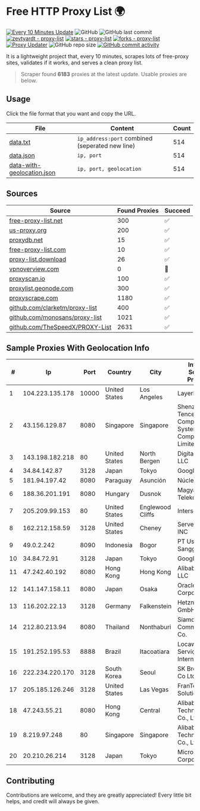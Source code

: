 
# Free HTTP Proxy List 🌍

[![Every 10 Minutes Update](https://github.com/mertguvencli/http-proxy-list/actions/workflows/main.yml/badge.svg?branch=main)](https://github.com/mertguvencli/http-proxy-list/actions/workflows/main.yml)
![GitHub](https://img.shields.io/github/license/mertguvencli/http-proxy-list)
![GitHub last commit](https://img.shields.io/github/last-commit/mertguvencli/http-proxy-list)
[![zevtyardt - proxy-list](https://img.shields.io/static/v1?label=zevtyardt&message=proxy-list&color=blue&logo=github)](https://github.com/zevtyardt/proxy-list "Go to GitHub repo")
[![stars - proxy-list](https://img.shields.io/github/stars/zevtyardt/proxy-list?style=social)](https://github.com/zevtyardt/proxy-list)
[![forks - proxy-list](https://img.shields.io/github/forks/zevtyardt/proxy-list?style=social)](https://github.com/zevtyardt/proxy-list)
[![Proxy Updater](https://github.com/zevtyardt/proxy-list/workflows/Proxy%20Updater/badge.svg)](https://github.com/zevtyardt/proxy-list/actions?query=workflow:"Proxy+Updater")
![GitHub repo size](https://img.shields.io/github/repo-size/zevtyardt/proxy-list)
[![GitHub commit activity](https://img.shields.io/github/commit-activity/m/zevtyardt/proxy-list?logo=commits)](https://github.com/zevtyardt/proxy-list/commits/main)

It is a lightweight project that, every 10 minutes, scrapes lots of free-proxy sites, validates if it works, and serves a clean proxy list.

> Scraper found **6183** proxies at the latest update. Usable proxies are below.

## Usage

Click the file format that you want and copy the URL.

|File|Content|Count|
|----|-------|-----|
|[data.txt](https://raw.githubusercontent.com/mertguvencli/http-proxy-list/main/proxy-list/data.txt)|`ip_address:port` combined (seperated new line)|514|
|[data.json](https://raw.githubusercontent.com/mertguvencli/http-proxy-list/main/proxy-list/data.json)|`ip, port`|514|
|[data-with-geolocation.json](https://raw.githubusercontent.com/mertguvencli/http-proxy-list/main/proxy-list/data-with-geolocation.json)|`ip, port, geolocation`|514|

## Sources

|Source|Found Proxies|Succeed|
|------|-------------|-------|
|[free-proxy-list.net](https://free-proxy-list.net)|300|✅|
|[us-proxy.org](https://www.us-proxy.org)|200|✅|
|[proxydb.net](http://proxydb.net)|15|✅|
|[free-proxy-list.com](https://free-proxy-list.com/?page=&port=&type%5B%5D=http&type%5B%5D=https&up_time=0&search=Search)|10|✅|
|[proxy-list.download](https://www.proxy-list.download/HTTP)|26|✅|
|[vpnoverview.com](https://vpnoverview.com/privacy/anonymous-browsing/free-proxy-servers)|0|🚫|
|[proxyscan.io](https://www.proxyscan.io)|100|✅|
|[proxylist.geonode.com](https://proxylist.geonode.com/api/proxy-list?limit=300&page=1&sort_by=lastChecked&sort_type=desc&protocols=http,https)|300|✅|
|[proxyscrape.com](https://api.proxyscrape.com/v2/?request=displayproxies&protocol=http&timeout=10000&country=all&ssl=all&anonymity=all)|1180|✅|
|[github.com/clarketm/proxy-list](https://raw.githubusercontent.com/clarketm/proxy-list/master/proxy-list-raw.txt)|400|✅|
|[github.com/monosans/proxy-list](https://raw.githubusercontent.com/monosans/proxy-list/main/proxies/http.txt)|1021|✅|
|[github.com/TheSpeedX/PROXY-List](https://raw.githubusercontent.com/TheSpeedX/PROXY-List/master/http.txt)|2631|✅|


## Sample Proxies With Geolocation Info

|#|Ip|Port|Country|City|Internet Service Provider|
|-|--|----|-------|----|-------------------------|
|1|104.223.135.178|10000|United States|Los Angeles|LayerHost|
|2|43.156.129.87|8080|Singapore|Singapore|Shenzhen Tencent Computer Systems Company Limited|
|3|143.198.182.218|80|United States|North Bergen|DigitalOcean, LLC|
|4|34.84.142.87|3128|Japan|Tokyo|Google LLC|
|5|181.94.197.42|8080|Paraguay|Asunción|Núcleo S.A.|
|6|188.36.201.191|8080|Hungary|Dusnok|Magyar Telekom|
|7|205.209.99.153|80|United States|Englewood Cliffs|Interserver, Inc|
|8|162.212.158.59|3128|United States|Cheney|ServerCheap INC|
|9|49.0.2.242|8090|Indonesia|Bogor|PT Usaha Adi Sanggoro|
|10|34.84.72.91|3128|Japan|Tokyo|Google LLC|
|11|47.242.40.192|8080|Hong Kong|Hong Kong|Alibaba.com LLC|
|12|141.147.158.11|8080|Japan|Osaka|Oracle Corporation|
|13|116.202.22.13|3128|Germany|Falkenstein|Hetzner Online GmbH|
|14|212.80.213.94|8080|Thailand|Nonthaburi|Siamdata Communication Co.|
|15|191.252.195.53|8888|Brazil|Itacoatiara|Locaweb Serviços de Internet S/A|
|16|222.234.220.170|3128|South Korea|Seoul|SK Broadband Co Ltd|
|17|205.185.126.246|3128|United States|Las Vegas|FranTech Solutions|
|18|47.243.55.21|8080|Hong Kong|Central|Alibaba (US) Technology Co., Ltd.|
|19|8.219.97.248|80|Singapore|Singapore|Alibaba (US) Technology Co., Ltd.|
|20|20.210.26.214|3128|Japan|Tokyo|Microsoft Corporation|



## Contributing

Contributions are welcome, and they are greatly appreciated! Every
little bit helps, and credit will always be given.

